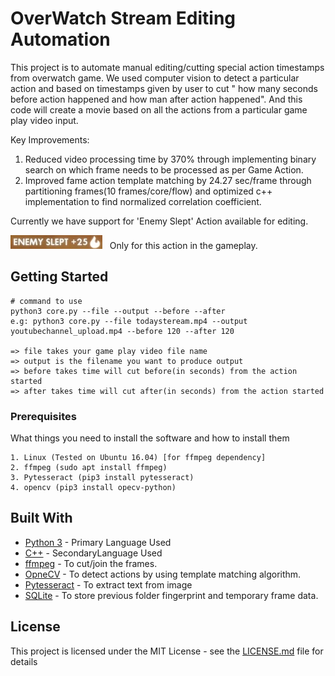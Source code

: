 # OverWatch Stream Editing Automation

This project is to automate manual editing/cutting special action timestamps
from overwatch game. We used computer vision to detect a particular action and
based on timestamps given by user to cut " how many seconds before action happened
and how man after action happened". And this code will create a movie based on all
the actions from a particular game play video input.

Key Improvements:

1. Reduced video processing time by 370% through implementing binary search on which frame needs to be processed as per Game Action.
2. Improved fame action template matching by 24.27 sec/frame through partitioning frames(10 frames/core/flow) and optimized c++ implementation to find normalized correlation coefficient.

Currently we have support for 'Enemy Slept' Action available for editing.

![action_template](template.png)  &nbsp; Only for this action in the gameplay.

## Getting Started

```
# command to use
python3 core.py --file --output --before --after
e.g: python3 core.py --file todaysteream.mp4 --output youtubechannel_upload.mp4 --before 120 --after 120 

=> file takes your game play video file name
=> output is the filename you want to produce output
=> before takes time will cut before(in seconds) from the action started
=> after takes time will cut after(in seconds) from the action started
```

### Prerequisites

What things you need to install the software and how to install them

```
1. Linux (Tested on Ubuntu 16.04) [for ffmpeg dependency]
2. ffmpeg (sudo apt install ffmpeg)
3. Pytesseract (pip3 install pytesseract)
4. opencv (pip3 install opecv-python)
```


## Built With

* [Python 3](http://www.python.org) - Primary Language Used
* [C++](http://www.cplusplus.com) - SecondaryLanguage Used
* [ffmpeg](http://www.ffmpeg.org) - To cut/join the frames.
* [OpneCV](https://opencv.org) - To detect actions by using template matching algorithm.
* [Pytesseract](https://pytesseract.io) - To extract text from image
* [SQLite](https://sqlite.org) - To store previous folder fingerprint and temporary frame data.


## License

This project is licensed under the MIT License - see the [LICENSE.md](LICENSE.md) file for details


